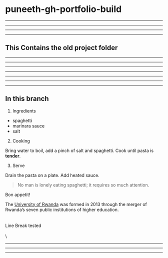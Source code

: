 # puneeth-gh-portfolio-build
---
---
---
---

This Contains the old project folder
---
---
---
---

---
---
---
---


## In this branch 

1. Ingredients

- spaghetti
- marinara sauce
- salt

2. Cooking

Bring water to boil, add a pinch of salt and spaghetti. Cook until pasta is **tender**.

3. Serve

Drain the pasta on a plate. Add heated sauce. 

> No man is lonely eating spaghetti; it requires so much attention.

Bon appetit!



The [University of Rwanda](http://www.ur.ac.rw) was formed in 2013 through the merger of Rwanda’s seven public institutions of higher education.\
\
\
Line Break tested \
\
\

---
---
---




